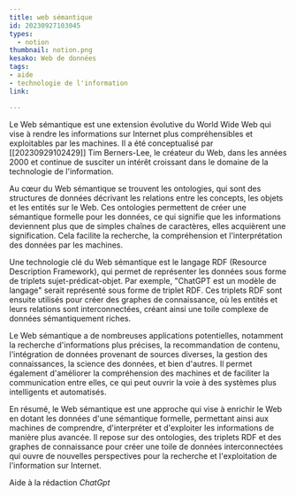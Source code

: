 ```yaml
---
title: web sémantique
id: 20230927103045
types:
  - notion
thumbnail: notion.png
kesako: Web de données
tags:
- aide
- technologie de l'information
link:

---
```


Le Web sémantique est une extension évolutive du World Wide Web qui vise à rendre les informations sur Internet plus compréhensibles et exploitables par les machines. Il a été conceptualisé par [[20230929102429]] Tim Berners-Lee, le créateur du Web, dans les années 2000 et continue de susciter un intérêt croissant dans le domaine de la technologie de l'information.

Au cœur du Web sémantique se trouvent les ontologies, qui sont des structures de données décrivant les relations entre les concepts, les objets et les entités sur le Web. Ces ontologies permettent de créer une sémantique formelle pour les données, ce qui signifie que les informations deviennent plus que de simples chaînes de caractères, elles acquièrent une signification. Cela facilite la recherche, la compréhension et l'interprétation des données par les machines.

Une technologie clé du Web sémantique est le langage RDF (Resource Description Framework), qui permet de représenter les données sous forme de triplets sujet-prédicat-objet. Par exemple, "ChatGPT est un modèle de langage" serait représenté sous forme de triplet RDF. Ces triplets RDF sont ensuite utilisés pour créer des graphes de connaissance, où les entités et leurs relations sont interconnectées, créant ainsi une toile complexe de données sémantiquement riches.

Le Web sémantique a de nombreuses applications potentielles, notamment la recherche d'informations plus précises, la recommandation de contenu, l'intégration de données provenant de sources diverses, la gestion des connaissances, la science des données, et bien d'autres. Il permet également d'améliorer la compréhension des machines et de faciliter la communication entre elles, ce qui peut ouvrir la voie à des systèmes plus intelligents et automatisés.

En résumé, le Web sémantique est une approche qui vise à enrichir le Web en dotant les données d'une sémantique formelle, permettant ainsi aux machines de comprendre, d'interpréter et d'exploiter les informations de manière plus avancée. Il repose sur des ontologies, des triplets RDF et des graphes de connaissance pour créer une toile de données interconnectées qui ouvre de nouvelles perspectives pour la recherche et l'exploitation de l'information sur Internet.


Aide à la rédaction *ChatGpt*
